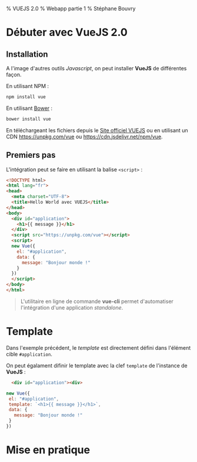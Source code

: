 % VUEJS 2.0
% Webapp partie 1
% Stéphane Bouvry

# Débuter avec VueJS 2.0

## Installation

A l'image d'autres outils *Javascript*, on peut installer **VueJS** de différentes façon.

En utilisant NPM :
```bash
npm install vue
```

En utilisant [Bower](https://bower.io/) :
```bash
bower install vue
```

En téléchargeant les fichiers depuis le [Site officiel VUEJS](https://vuejs.org/) ou en utilisant un CDN <https://unpkg.com/vue> ou <https://cdn.jsdelivr.net/npm/vue>.


## Premiers pas

L'intégration peut se faire en utilisant la balise `<script>` :

```html
<!DOCTYPE html>
<html lang="fr">
<head>
  <meta charset="UTF-8">
  <title>Hello World avec VUEJS</title>
</head>
<body>
  <div id="application">
    <h1>{{ message }}</h1>
  </div>
  <script src="https://unpkg.com/vue"></script>
  <script>
  new Vue({
    el: "#application",
    data: {
      message: "Bonjour monde !"
    }
  })
  </script>
</body>
</html>
```

> L'utilitaire en ligne de commande **vue-cli** permet d'automatiser l'intégration d'une application *standalone*.

# Template

Dans l'exemple précédent, le *template* est directement défini dans l'élément cible `#application`.

On peut égalament difinir le template avec la clef `template` de l'instance de **VueJS** :

```html
  <div id="application"><div>
```

```js
new Vue({
 el: "#application",
 template: `<h1>{{ message }}</h1>`,
 data: {
   message: "Bonjour monde !"
 }
})
```

# Mise en pratique
